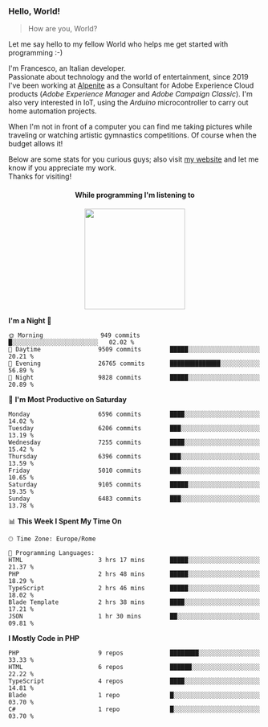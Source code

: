 ### Hello, World!

> How are you, World?

Let me say hello to my fellow World who helps me get started with programming :-)

I'm Francesco, an Italian developer.  
Passionate about technology and the world of entertainment, since 2019 I've been working at [Alpenite](https://www.alpenite.com) as a Consultant for Adobe Experience Cloud products (*Adobe Experience Manager* and *Adobe Campaign Classic*). I'm also very interested in IoT, using the *Arduino* microcontroller to carry out home automation projects.

When I'm not in front of a computer you can find me taking pictures while traveling or watching artistic gymnastics competitions. Of course when the budget allows it!

Below are some stats for you curious guys; also visit [my website](https://www.francescorega.eu) and let me know if you appreciate my work.  
Thanks for visiting!

<div align="center">
  <h4>While programming I'm listening to</h4>
  <a href="https://apps.francescorega.eu/now-playing/11147232609" target="_blank"><img src="https://apps.francescorega.eu/now-playing/11147232609" width="200"></a>
</div>

<!--START_SECTION:waka-->
**I'm a Night 🦉** 

```text
🌞 Morning                949 commits         █░░░░░░░░░░░░░░░░░░░░░░░░   02.02 % 
🌆 Daytime                9509 commits        █████░░░░░░░░░░░░░░░░░░░░   20.21 % 
🌃 Evening                26765 commits       ██████████████░░░░░░░░░░░   56.89 % 
🌙 Night                  9828 commits        █████░░░░░░░░░░░░░░░░░░░░   20.89 % 
```
📅 **I'm Most Productive on Saturday** 

```text
Monday                   6596 commits        ████░░░░░░░░░░░░░░░░░░░░░   14.02 % 
Tuesday                  6206 commits        ███░░░░░░░░░░░░░░░░░░░░░░   13.19 % 
Wednesday                7255 commits        ████░░░░░░░░░░░░░░░░░░░░░   15.42 % 
Thursday                 6396 commits        ███░░░░░░░░░░░░░░░░░░░░░░   13.59 % 
Friday                   5010 commits        ███░░░░░░░░░░░░░░░░░░░░░░   10.65 % 
Saturday                 9105 commits        █████░░░░░░░░░░░░░░░░░░░░   19.35 % 
Sunday                   6483 commits        ███░░░░░░░░░░░░░░░░░░░░░░   13.78 % 
```


📊 **This Week I Spent My Time On** 

```text
🕑︎ Time Zone: Europe/Rome

💬 Programming Languages: 
HTML                     3 hrs 17 mins       █████░░░░░░░░░░░░░░░░░░░░   21.37 % 
PHP                      2 hrs 48 mins       █████░░░░░░░░░░░░░░░░░░░░   18.29 % 
TypeScript               2 hrs 46 mins       █████░░░░░░░░░░░░░░░░░░░░   18.02 % 
Blade Template           2 hrs 38 mins       ████░░░░░░░░░░░░░░░░░░░░░   17.21 % 
JSON                     1 hr 30 mins        ██░░░░░░░░░░░░░░░░░░░░░░░   09.81 % 
```

**I Mostly Code in PHP** 

```text
PHP                      9 repos             ████████░░░░░░░░░░░░░░░░░   33.33 % 
HTML                     6 repos             ██████░░░░░░░░░░░░░░░░░░░   22.22 % 
TypeScript               4 repos             ████░░░░░░░░░░░░░░░░░░░░░   14.81 % 
Blade                    1 repo              █░░░░░░░░░░░░░░░░░░░░░░░░   03.70 % 
C#                       1 repo              █░░░░░░░░░░░░░░░░░░░░░░░░   03.70 % 
```




<!--END_SECTION:waka-->
